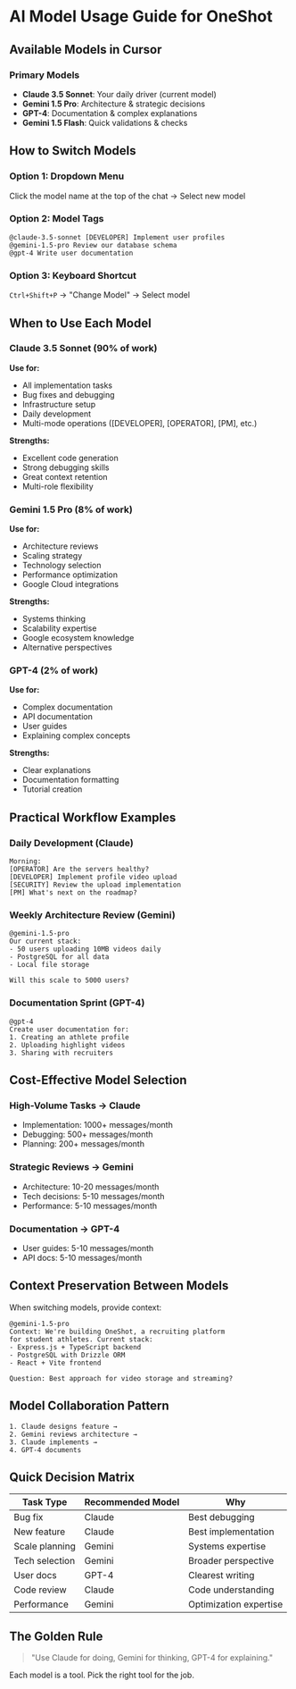 # AI Model Usage Guide for OneShot

## Available Models in Cursor

### Primary Models
- **Claude 3.5 Sonnet**: Your daily driver (current model)
- **Gemini 1.5 Pro**: Architecture & strategic decisions
- **GPT-4**: Documentation & complex explanations
- **Gemini 1.5 Flash**: Quick validations & checks

## How to Switch Models

### Option 1: Dropdown Menu
Click the model name at the top of the chat → Select new model

### Option 2: Model Tags
```
@claude-3.5-sonnet [DEVELOPER] Implement user profiles
@gemini-1.5-pro Review our database schema
@gpt-4 Write user documentation
```

### Option 3: Keyboard Shortcut
`Ctrl+Shift+P` → "Change Model" → Select model

## When to Use Each Model

### Claude 3.5 Sonnet (90% of work)
**Use for:**
- All implementation tasks
- Bug fixes and debugging
- Infrastructure setup
- Daily development
- Multi-mode operations ([DEVELOPER], [OPERATOR], [PM], etc.)

**Strengths:**
- Excellent code generation
- Strong debugging skills
- Great context retention
- Multi-role flexibility

### Gemini 1.5 Pro (8% of work)
**Use for:**
- Architecture reviews
- Scaling strategy
- Technology selection
- Performance optimization
- Google Cloud integrations

**Strengths:**
- Systems thinking
- Scalability expertise
- Google ecosystem knowledge
- Alternative perspectives

### GPT-4 (2% of work)
**Use for:**
- Complex documentation
- API documentation
- User guides
- Explaining complex concepts

**Strengths:**
- Clear explanations
- Documentation formatting
- Tutorial creation

## Practical Workflow Examples

### Daily Development (Claude)
```
Morning:
[OPERATOR] Are the servers healthy?
[DEVELOPER] Implement profile video upload
[SECURITY] Review the upload implementation
[PM] What's next on the roadmap?
```

### Weekly Architecture Review (Gemini)
```
@gemini-1.5-pro 
Our current stack:
- 50 users uploading 10MB videos daily
- PostgreSQL for all data
- Local file storage

Will this scale to 5000 users?
```

### Documentation Sprint (GPT-4)
```
@gpt-4
Create user documentation for:
1. Creating an athlete profile
2. Uploading highlight videos
3. Sharing with recruiters
```

## Cost-Effective Model Selection

### High-Volume Tasks → Claude
- Implementation: 1000+ messages/month
- Debugging: 500+ messages/month
- Planning: 200+ messages/month

### Strategic Reviews → Gemini
- Architecture: 10-20 messages/month
- Tech decisions: 5-10 messages/month
- Performance: 5-10 messages/month

### Documentation → GPT-4
- User guides: 5-10 messages/month
- API docs: 5-10 messages/month

## Context Preservation Between Models

When switching models, provide context:

```
@gemini-1.5-pro
Context: We're building OneShot, a recruiting platform 
for student athletes. Current stack:
- Express.js + TypeScript backend
- PostgreSQL with Drizzle ORM
- React + Vite frontend

Question: Best approach for video storage and streaming?
```

## Model Collaboration Pattern

```
1. Claude designs feature → 
2. Gemini reviews architecture →
3. Claude implements →
4. GPT-4 documents
```

## Quick Decision Matrix

| Task Type | Recommended Model | Why |
|-----------|------------------|-----|
| Bug fix | Claude | Best debugging |
| New feature | Claude | Best implementation |
| Scale planning | Gemini | Systems expertise |
| Tech selection | Gemini | Broader perspective |
| User docs | GPT-4 | Clearest writing |
| Code review | Claude | Code understanding |
| Performance | Gemini | Optimization expertise |

## The Golden Rule

> "Use Claude for doing, Gemini for thinking, GPT-4 for explaining."

Each model is a tool. Pick the right tool for the job. 